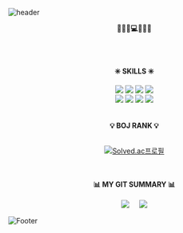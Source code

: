![header](https://capsule-render.vercel.app/api?type=waving&color=C8DBBE&height=200&section=header&text=RyunKyung%20Kim&animation=twinkling&fontSize=50&fontAlignY=35&fontColor=fff)
 


<div align="center">
 <div>
  
  <b>🧑🏻‍💻💻🎵🍦🍍</b>
  
 </div>
 <br/><br/>
 <div>
  
  <b>✳️ SKILLS ✳️</b><br/>
  
  
  <img src="https://img.shields.io/badge/java-007396?style=flat&logo=java&logoColor=white">
  <img src="https://img.shields.io/badge/spring-6DB33F?style=flat&logo=spring&logoColor=white">
  <img src="https://img.shields.io/badge/python-3776AB?style=flat&logo=python&logoColor=white"> 
  <img src="https://img.shields.io/badge/mysql-4479A1?style=flat&logo=mysql&logoColor=white"> 
  <br/>
  <img src="https://img.shields.io/badge/javascript-F7DF1E?style=flat&logo=javascript&logoColor=black"> 
  <img src="https://img.shields.io/badge/react-61DAFB?style=flat&logo=react&logoColor=black"> 
  <img src="https://img.shields.io/badge/html5-E34F26?style=flat&logo=html5&logoColor=white"> 
  <img src="https://img.shields.io/badge/css-1572B6?style=flat&logo=css3&logoColor=white"> 

  
 </div>
 <br/><br/>
 <div>
  <b>💡 BOJ RANK 💡</b><br/><br/>
   
   [![Solved.ac프로필](http://mazassumnida.wtf/api/v2/generate_badge?boj=ddukbul04)](https://solved.ac/ddukbul04)

 </div>
 <br/><br/>
 <div align="center">
   <b>📊 MY GIT SUMMARY 📊</b><br/><br/>
   
   <img src="https://github-readme-stats.vercel.app/api/top-langs/?username=loisRK&layout=compact&bg_color=C8DBBE&title_color=fff&text_color=fff">
   &nbsp;&nbsp;&nbsp;
   <img src="https://github-readme-stats.vercel.app/api?username=loisRK&show_icons=false&bg_color=C8DBBE&title_color=fff&text_color=fff">

  </div>
</div>

![Footer](https://capsule-render.vercel.app/api?type=waving&color=EEEEEE&height=200&section=footer)
